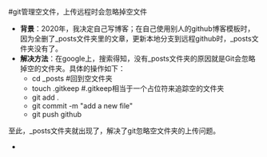 #git管理空文件，上传远程时会忽略掉空文件
- **背景**：2020年，我决定自己写博客；在自己使用别人的github博客模板时，因为全删了_posts文件夹里的文章，更新本地分支到远程github时，_posts文件夹没有了。
- **解决方法**：在google上，搜索得知，没有_posts文件夹的原因就是Git会忽略掉空的文件夹。具体的操作如下：
	- cd _posts   #回到空文件夹
	- touch .gitkeep	#.gitkeep相当于一个占位符来追踪空的文件夹
	- git add .
	- git commit -m "add a new file"
	- git push github

至此，_posts文件夹就出现了，解决了git忽略空文件夹的上传问题。

- 